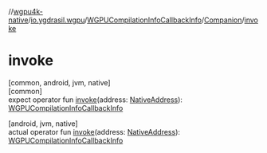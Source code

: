 //[wgpu4k-native](../../../../index.md)/[io.ygdrasil.wgpu](../../index.md)/[WGPUCompilationInfoCallbackInfo](../index.md)/[Companion](index.md)/[invoke](invoke.md)

# invoke

[common, android, jvm, native]\
[common]\
expect operator fun [invoke](invoke.md)(address: [NativeAddress](../../../ffi/-native-address/index.md)): [WGPUCompilationInfoCallbackInfo](../index.md)

[android, jvm, native]\
actual operator fun [invoke](invoke.md)(address: [NativeAddress](../../../ffi/-native-address/index.md)): [WGPUCompilationInfoCallbackInfo](../index.md)
